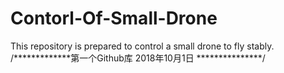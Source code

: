 # Contorl-Of-Small-Drone
This repository is prepared to control a small drone to fly stably.
/*************第一个Github库 2018年10月1日 ***************/
